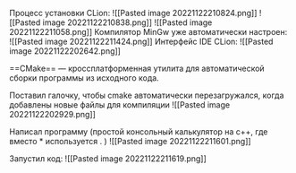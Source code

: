 Процесс установки CLion:
![[Pasted image 20221122210824.png]]
![[Pasted image 20221122210838.png]]
![[Pasted image 20221122211058.png]]
Компилятор MinGw уже автоматически настроен:
![[Pasted image 20221122211424.png]]
Интерфейс IDE CLion:
![[Pasted image 20221122202642.png]]

==CMake== — кроcсплатформенная утилита для автоматической сборки программы из исходного кода.

Поставил галочку, чтобы cmake автоматически перезагружался, когда добавлены новые файлы для компиляции ![[Pasted image 20221122202929.png]]

Написал программу (простой консольный калькулятор на c++,  где вместо * используется . )
![[Pasted image 20221122211601.png]]

Запустил код:
![[Pasted image 20221122211619.png]]